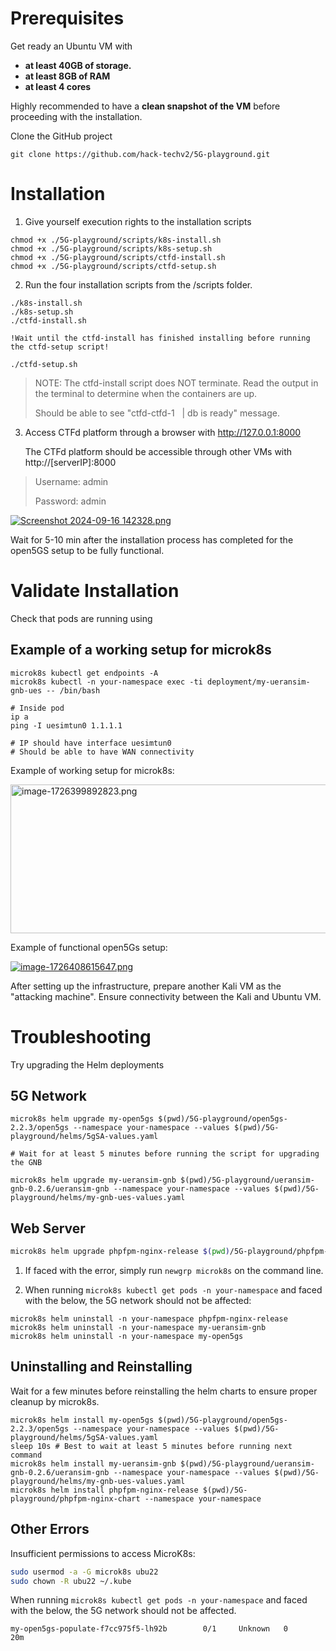 # Prerequisites
Get ready an Ubuntu VM with 
- **at least 40GB of storage.**
- **at least 8GB of RAM**
- **at least 4 cores**

Highly recommended to have a **clean snapshot of the VM** before proceeding with the installation.  
 
Clone the GitHub project

```
git clone https://github.com/hack-techv2/5G-playground.git
```
# Installation
1. Give yourself execution rights to the installation scripts

```
chmod +x ./5G-playground/scripts/k8s-install.sh
chmod +x ./5G-playground/scripts/k8s-setup.sh
chmod +x ./5G-playground/scripts/ctfd-install.sh
chmod +x ./5G-playground/scripts/ctfd-setup.sh
```

2. Run the four installation scripts from the /scripts folder.
```
./k8s-install.sh
./k8s-setup.sh
./ctfd-install.sh

!Wait until the ctfd-install has finished installing before running the ctfd-setup script!

./ctfd-setup.sh
```
<blockquote id="bkmrk-note%3A-the-ctfd-insta">
<p id="bkmrk-note%3A-the-ctfd-scrip">NOTE: The ctfd-install script does NOT terminate. Read the output in the terminal to determine when the containers are up.&nbsp;</p>
<p>Should be able to see "ctfd-ctfd-1 &nbsp; | db is ready" message.&nbsp;</p>
</blockquote>

3. Access CTFd platform through a browser with <a href="http://127.0.0.1:8000">http://127.0.0.1:8000</a></p>
The CTFd platform should be accessible through other VMs with http://[serverIP]:8000
<blockquote id="bkmrk-admin-account-is-adm">
<p>Username: admin</p>
<p>Password: admin</p>
</blockquote>
<p id="bkmrk-"><a href="ctfd-1.png" target="_blank" rel="noopener"><img src="https://github.com/hack-techv2/5G-playground/blob/master/Images/ctfd-1.png" alt="Screenshot 2024-09-16 142328.png"></a></p>
Wait for 5-10 min after the installation process has completed for the open5GS setup to be fully functional.

# Validate Installation
<p id="bkmrk-check-that-pods-are-">Check that pods are running using&nbsp;</p>

## Example of a working setup for microk8s

```
microk8s kubectl get endpoints -A
microk8s kubectl -n your-namespace exec -ti deployment/my-ueransim-gnb-ues -- /bin/bash

# Inside pod
ip a
ping -I uesimtun0 1.1.1.1

# IP should have interface uesimtun0
# Should be able to have WAN connectivity
```
<p id="bkmrk-example-of-working-s">Example of working setup for microk8s:</p>
<p id="bkmrk--0"><a href="microk8s-working.png" target="_blank" rel="noopener"><img src="https://github.com/hack-techv2/5G-playground/blob/master/Images/microk8s-working.png" alt="image-1726399892823.png" width="524" height="238"></a></p>
<p id="bkmrk-example-of-functiona">Example of functional open5Gs setup:</p>
<p id="bkmrk--1"><a href="open5gs-working.png" target="_blank" rel="noopener"><img src="https://github.com/hack-techv2/5G-playground/blob/master/Images/open5gs-working.png" alt="image-1726408615647.png"></a></p>
<p id="bkmrk-%C2%A0-0">After setting up the infrastructure, prepare another Kali VM as the "attacking machine". Ensure connectivity between the Kali and Ubuntu VM.</p>
<h1 id="bkmrk-troubleshooting">Troubleshooting</h1>
<p id="bkmrk-try-upgrading-the-he">Try upgrading the Helm deployments</p>

## 5G Network

```
microk8s helm upgrade my-open5gs $(pwd)/5G-playground/open5gs-2.2.3/open5gs --namespace your-namespace --values $(pwd)/5G-playground/helms/5gSA-values.yaml

# Wait for at least 5 minutes before running the script for upgrading the GNB

microk8s helm upgrade my-ueransim-gnb $(pwd)/5G-playground/ueransim-gnb-0.2.6/ueransim-gnb --namespace your-namespace --values $(pwd)/5G-playground/helms/my-gnb-ues-values.yaml
```

## Web Server

```bash
microk8s helm upgrade phpfpm-nginx-release $(pwd)/5G-playground/phpfpm-nginx-chart --namespace your-namespace
```

1. If faced with the error, simply run `newgrp microk8s` on the command line.

2. When running `microk8s kubectl get pods -n your-namespace` and faced with the below, the 5G network should not be affected:
```
microk8s helm uninstall -n your-namespace phpfpm-nginx-release
microk8s helm uninstall -n your-namespace my-ueransim-gnb
microk8s helm uninstall -n your-namespace my-open5gs
```

## Uninstalling and Reinstalling
Wait for a few minutes before reinstalling the helm charts to ensure proper cleanup by microk8s.
```
microk8s helm install my-open5gs $(pwd)/5G-playground/open5gs-2.2.3/open5gs --namespace your-namespace --values $(pwd)/5G-playground/helms/5gSA-values.yaml
sleep 10s # Best to wait at least 5 minutes before running next command
microk8s helm install my-ueransim-gnb $(pwd)/5G-playground/ueransim-gnb-0.2.6/ueransim-gnb --namespace your-namespace --values $(pwd)/5G-playground/helms/my-gnb-ues-values.yaml
microk8s helm install phpfpm-nginx-release $(pwd)/5G-playground/phpfpm-nginx-chart --namespace your-namespace
```
## Other Errors
Insufficient permissions to access MicroK8s:
```bash
sudo usermod -a -G microk8s ubu22
sudo chown -R ubu22 ~/.kube
```
<p id="bkmrk-2.%C2%A0when-running-micr">When running <code>microk8s kubectl get pods -n your-namespace</code> and faced with the below, the 5G network should not be affected.</p>
<pre id="bkmrk-my-open5gs-populate-"><code class="language-">my-open5gs-populate-f7cc975f5-lh92b        0/1     Unknown   0                20m</code></pre>
